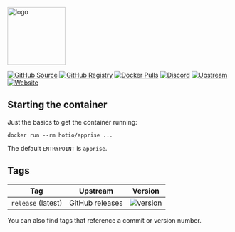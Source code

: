 [<img src="https://hotio.dev/img/apprise.png" alt="logo" height="130" width="130">](https://github.com/caronc/apprise)

[![GitHub Source](https://img.shields.io/badge/github-source-ffb64c?style=flat-square&logo=github&logoColor=white)](https://github.com/docker-hotio/docker-apprise)
[![GitHub Registry](https://img.shields.io/badge/github-registry-ffb64c?style=flat-square&logo=github&logoColor=white)](https://github.com/users/hotio/packages/container/package/apprise)
[![Docker Pulls](https://img.shields.io/docker/pulls/hotio/apprise?color=ffb64c&style=flat-square&label=pulls&logo=docker&logoColor=white)](https://hub.docker.com/r/hotio/apprise)
[![Discord](https://img.shields.io/discord/610068305893523457?style=flat-square&color=ffb64c&label=discord&logo=discord&logoColor=white)](https://hotio.dev/discord)
[![Upstream](https://img.shields.io/badge/upstream-project-ffb64c?style=flat-square)](https://github.com/caronc/apprise)
[![Website](https://img.shields.io/badge/website-hotio.dev-ffb64c?style=flat-square)](https://hotio.dev/containers/apprise)

## Starting the container

Just the basics to get the container running:

```shell
docker run --rm hotio/apprise ...
```

The default `ENTRYPOINT` is `apprise`.

## Tags

| Tag                | Upstream        | Version |
| -------------------|-----------------|---------|
| `release` (latest) | GitHub releases | ![version](https://img.shields.io/badge/dynamic/json?color=f5f5f5&style=flat-square&label=&query=%24.version&url=https%3A%2F%2Fraw.githubusercontent.com%2Fdocker-hotio%2Fdocker-apprise%2Frelease%2FVERSION.json) |

You can also find tags that reference a commit or version number.
